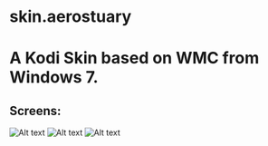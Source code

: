 # skin.aerostuary

# A Kodi Skin based on WMC from Windows 7.

## Screens:

![Alt text](https://i.imgur.com/eWBNMbi.png "Screen1")
![Alt text](https://i.imgur.com/iP8UzlO.png "Screen2")
![Alt text](https://i.imgur.com/d6BBl46.png "Screen3")


